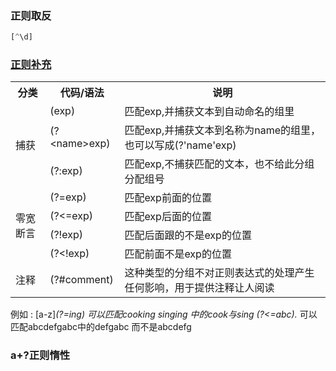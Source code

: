 ### 正则取反
```js
[^\d]
```
### [正则补充](https://deerchao.cn/tutorials/regex/regex.htm)
<table>
<tr>
    <th scope="col">分类</th>
    <th scope="col">代码/语法</th>
    <th scope="col">说明</th>
</tr>
<tr>
    <td rowspan="3">捕获</td>
    <td>(exp)</td>
    <td>匹配exp,并捕获文本到自动命名的组里</td>
</tr>

<tr>
    <td>(?&lt;name&gt;exp)</td>
    <td>匹配exp,并捕获文本到名称为name的组里，也可以写成(?'name'exp)</td>
</tr>
<tr>
    <td>(?:exp)</td>
    <td>匹配exp,不捕获匹配的文本，也不给此分组分配组号</td>
</tr>
<tr>
    <td rowspan="4">零宽断言</td>
    <td>(?=exp)</td>
    <td>匹配exp前面的位置</td>
</tr>

<tr>
    <td>(?&lt;=exp)</td>
    <td>匹配exp后面的位置</td>
</tr>
<tr>
    <td>(?!exp)</td>
    <td>匹配后面跟的不是exp的位置</td>

</tr>
<tr>
    <td>(?&lt;!exp)</td>
    <td>匹配前面不是exp的位置</td>
</tr>
<tr>
    <td rowspan="1">注释</td>
    <td>(?#comment)</td>
    <td>这种类型的分组不对正则表达式的处理产生任何影响，用于提供注释让人阅读</td>
</tr>
</table>

例如 :
[a-z]*(?=ing) 可以匹配cooking singing 中的cook与sing
(?<=abc).* 可以匹配abcdefgabc中的defgabc 而不是abcdefg
### a+?正则惰性